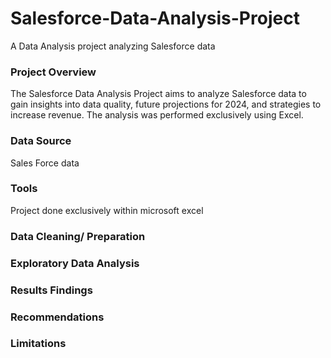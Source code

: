# Salesforce-Data-Analysis-Project
A Data Analysis project analyzing Salesforce data

### Project Overview
The Salesforce Data Analysis Project aims to analyze Salesforce data to gain insights into data quality, future projections for 2024, and strategies to increase revenue. The analysis was performed exclusively using Excel.

### Data Source
Sales Force data

### Tools
Project done exclusively within microsoft excel

### Data Cleaning/ Preparation



### Exploratory Data Analysis

### Results Findings

### Recommendations

### Limitations



